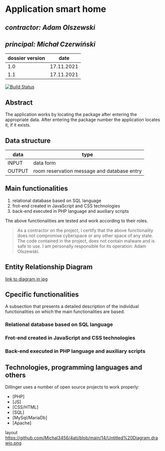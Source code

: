 # Application smart home


## _contractor: Adam Olszewski_
## _principal: Michał Czerwiński_


| dossier version | date |
| ------ | ------ |
| 1.0 | 17.11.2021 |
| 1.1 | 17.11.2021 |

[![Build Status](https://travis-ci.org/joemccann/dillinger.svg?branch=master)](https://travis-ci.org/joemccann/dillinger)

## Abstract 
The application works by locating the package after entering the appropriate data. After entering the package number the application locates it, if it exists. 

## Data structure

| data | type |
| ------ | ------ |
| INPUT | data form |
| OUTPUT | room reservation message and database entry |

## Main functionalities

1. relational database based on SQL language
1. frot-end created in JavaScript and CSS technologies
1. back-end executed in PHP language and auxiliary scripts

The above functionalities are tested and work according to their roles.

> As a contractor on the project, I certify that the above functionality 
> does not compromise cyberspace or any other space of any state. 
> The code contained in the project, does not contain malware and is safe to use. 
> I am personally responsible for its operation: Adam Olszewski.
## Entity Relationship Diagram

[link to diagram in jpg][erd]

## Cpecific functionalities

A subsection that presents a detailed description of the individual functionalities on which the main functionalities are based.

### Relational database based on SQL language

### Frot-end created in JavaScript and CSS technologies

### Back-end executed in PHP language and auxiliary scripts

## Technologies, programming languages and others

Dillinger uses a number of open source projects to work properly:

- [PHP]
- [JS]
- [CSS/HTML]
- [SQL]
- [MySql/MariaDb]
- [Apache]

 [erd]: <https://github.com/Michal3456/example_project/blob/main/sprites/Untitled%20Diagram.jpg>
 
 layout https://github.com/Michal3456/4ati/blob/main/14/Untitled%20Diagram.drawio.png
